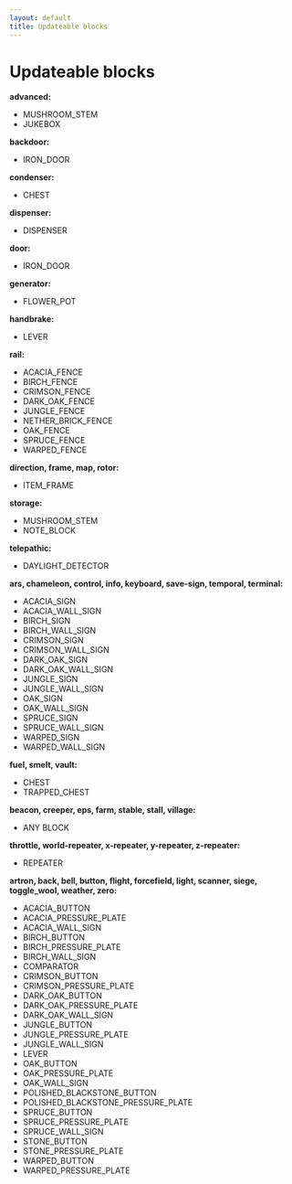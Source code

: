 ```yaml
---
layout: default
title: Updateable blocks
---
```


# Updateable blocks


**advanced:**

   - MUSHROOM_STEM
   - JUKEBOX

**backdoor:**

   - IRON_DOOR

**condenser:**

   - CHEST

**dispenser:**

   - DISPENSER

**door:**

   - IRON_DOOR

**generator:**

   - FLOWER_POT

**handbrake:**

   - LEVER

**rail:**

   - ACACIA_FENCE
   - BIRCH_FENCE
   - CRIMSON_FENCE
   - DARK_OAK_FENCE
   - JUNGLE_FENCE
   - NETHER_BRICK_FENCE
   - OAK_FENCE
   - SPRUCE_FENCE
   - WARPED_FENCE

**direction, frame, map, rotor:**

   - ITEM_FRAME

**storage:**

   - MUSHROOM_STEM
   - NOTE_BLOCK

**telepathic:**

   - DAYLIGHT_DETECTOR

**ars, chameleon, control, info, keyboard, save-sign, temporal, terminal:**

   - ACACIA_SIGN
   - ACACIA_WALL_SIGN
   - BIRCH_SIGN
   - BIRCH_WALL_SIGN
   - CRIMSON_SIGN
   - CRIMSON_WALL_SIGN
   - DARK_OAK_SIGN
   - DARK_OAK_WALL_SIGN
   - JUNGLE_SIGN
   - JUNGLE_WALL_SIGN
   - OAK_SIGN
   - OAK_WALL_SIGN
   - SPRUCE_SIGN
   - SPRUCE_WALL_SIGN
   - WARPED_SIGN
   - WARPED_WALL_SIGN

**fuel, smelt, vault:**

   - CHEST
   - TRAPPED_CHEST

**beacon, creeper, eps, farm, stable, stall, village:**

   - ANY BLOCK

**throttle, world-repeater, x-repeater, y-repeater, z-repeater:**

   - REPEATER

**artron, back, bell, button, flight, forcefield, light, scanner, siege, toggle_wool, weather, zero:**

   - ACACIA_BUTTON
   - ACACIA_PRESSURE_PLATE
   - ACACIA_WALL_SIGN
   - BIRCH_BUTTON
   - BIRCH_PRESSURE_PLATE
   - BIRCH_WALL_SIGN
   - COMPARATOR
   - CRIMSON_BUTTON
   - CRIMSON_PRESSURE_PLATE
   - DARK_OAK_BUTTON
   - DARK_OAK_PRESSURE_PLATE
   - DARK_OAK_WALL_SIGN
   - JUNGLE_BUTTON
   - JUNGLE_PRESSURE_PLATE
   - JUNGLE_WALL_SIGN
   - LEVER
   - OAK_BUTTON
   - OAK_PRESSURE_PLATE
   - OAK_WALL_SIGN
   - POLISHED_BLACKSTONE_BUTTON
   - POLISHED_BLACKSTONE_PRESSURE_PLATE
   - SPRUCE_BUTTON
   - SPRUCE_PRESSURE_PLATE
   - SPRUCE_WALL_SIGN
   - STONE_BUTTON
   - STONE_PRESSURE_PLATE
   - WARPED_BUTTON
   - WARPED_PRESSURE_PLATE
